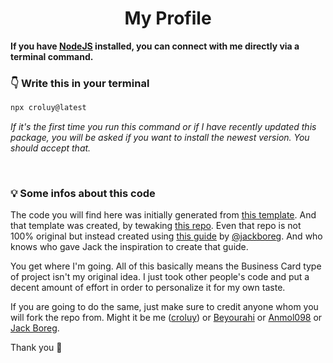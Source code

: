 <h1 align="center">  <strong>My Profile</strong> </h1>
<strong>If you have <a href="https://nodejs.org">NodeJS</a> installed, you can connect with me directly via a terminal command.</strong>

### <strong>👇 Write this in your terminal</strong>

```bash
npx croluy@latest
```

*If it's the first time you run this command or if I have recently updated this package, you will be asked if you want to install the newest version. You should accept that.*

<br/>

### <strong>💡 Some infos about this code</strong>

The code you will find here was initially generated from [this template](https://github.com/beyourahi/npx_card).
And that template was created, by tewaking [this repo](https://github.com/anmol098/npx_card).
Even that repo is not 100% original but instead created using [this guide](https://studioelsa.se/blog/open-source-oss-npx-business-card/) by [@jackboreg](https://github.com/jackboberg/).
And who knows who gave Jack the inspiration to create that guide.

You get where I'm going.
All of this basically means the Business Card type of project isn't my original idea.
I just took other people's code and put a decent amount of effort in order to personalize it for my own taste.

If you are going to do the same, just make sure to credit anyone whom you will fork the repo from. Might it be me ([croluy](https://github.com/Croluy)) or [Beyourahi](https://github.com/beyourahi) or [Anmol098](https://github.com/anmol098/) or [Jack Boreg](https://github.com/jackboberg).

Thank you 🌟
